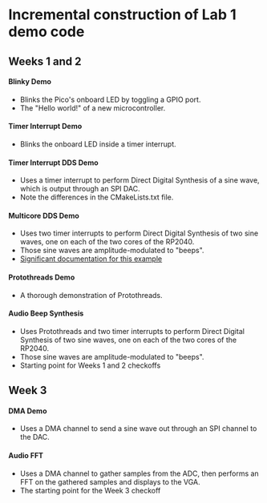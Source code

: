 # Incremental construction of Lab 1 demo code


## Weeks 1 and 2
#### Blinky Demo
- Blinks the Pico's onboard LED by toggling a GPIO port.
- The "Hello world!" of a new microcontroller.
#### Timer Interrupt Demo
- Blinks the onboard LED inside a timer interrupt.
#### Timer Interrupt DDS Demo
- Uses a timer interrupt to perform Direct Digital Synthesis of a sine wave, which is output through an SPI DAC. 
- Note the differences in the CMakeLists.txt file.
#### Multicore DDS Demo
- Uses two timer interrupts to perform Direct Digital Synthesis of two sine waves, one on each of the two cores of the RP2040. 
- Those sine waves are amplitude-modulated to "beeps".
- [Significant documentation for this example](https://vanhunteradams.com/Pico/DAC/DMA_DAC.html)
#### Protothreads Demo
- A thorough demonstration of Protothreads.
#### Audio Beep Synthesis
- Uses Protothreads and two timer interrupts to perform Direct Digital Synthesis of two sine waves, one on each of the two cores of the RP2040. 
- Those sine waves are amplitude-modulated to "beeps".
- Starting point for Weeks 1 and 2 checkoffs

## Week 3
#### DMA Demo
- Uses a DMA channel to send a sine wave out through an SPI channel to the DAC.
#### Audio FFT
- Uses a DMA channel to gather samples from the ADC, then performs an FFT on the gathered samples and displays to the VGA.
- The starting point for the Week 3 checkoff